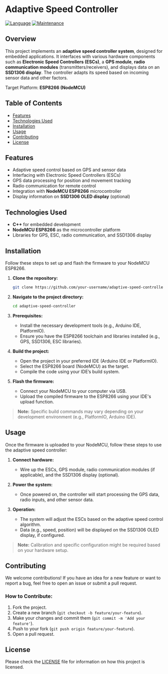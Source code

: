 # Adaptive Speed Controller

[![Language](https://img.shields.io/badge/Language-C%2B%2B-yellow.svg?style=for-the-badge)](https://en.wikipedia.org/wiki/Programming_language)
[![Maintenance](https://img.shields.io/badge/Maintained%3F-yes-green.svg?style=for-the-badge)](https://github.com/USER/REPO/graphs/commit-activity)

## Overview

This project implements an **adaptive speed controller system**, designed for embedded applications. It interfaces with various hardware components such as **Electronic Speed Controllers (ESCs)**, a **GPS module**, **radio communication modules** (transmitters/receivers), and displays data on an **SSD1306 display**. The controller adapts its speed based on incoming sensor data and other factors.

Target Platform: **ESP8266 (NodeMCU)**

## Table of Contents

- [Features](#features)
- [Technologies Used](#technologies-used)
- [Installation](#installation)
- [Usage](#usage)
- [Contributing](#contributing)
- [License](#license)

## Features

- Adaptive speed control based on GPS and sensor data
- Interfacing with Electronic Speed Controllers (ESCs)
- GPS data processing for position and movement tracking
- Radio communication for remote control
- Integration with **NodeMCU ESP8266** microcontroller
- Display information on **SSD1306 OLED display** (optional)

## Technologies Used

- **C++** for embedded development
- **NodeMCU ESP8266** as the microcontroller platform
- Libraries for GPS, ESC, radio communication, and SSD1306 display

## Installation

Follow these steps to set up and flash the firmware to your NodeMCU ESP8266.

1. **Clone the repository:**
    ```bash
    git clone https://github.com/your-username/adaptive-speed-controller.git
    ```
2. **Navigate to the project directory:**
    ```bash
    cd adaptive-speed-controller
    ```
3. **Prerequisites:**
   - Install the necessary development tools (e.g., Arduino IDE, PlatformIO).
   - Ensure you have the ESP8266 toolchain and libraries installed (e.g., GPS, SSD1306, ESC libraries).

4. **Build the project:**
   - Open the project in your preferred IDE (Arduino IDE or PlatformIO).
   - Select the ESP8266 board (NodeMCU) as the target.
   - Compile the code using your IDE’s build system.

5. **Flash the firmware:**
    - Connect your NodeMCU to your computer via USB.
    - Upload the compiled firmware to the ESP8266 using your IDE's upload function.

> **Note:** Specific build commands may vary depending on your development environment (e.g., PlatformIO, Arduino IDE).

## Usage

Once the firmware is uploaded to your NodeMCU, follow these steps to use the adaptive speed controller:

1. **Connect hardware:**
   - Wire up the ESCs, GPS module, radio communication modules (if applicable), and the SSD1306 display (optional).
   
2. **Power the system:**
   - Once powered on, the controller will start processing the GPS data, radio inputs, and other sensor data.

3. **Operation:**
   - The system will adjust the ESCs based on the adaptive speed control algorithm.
   - Data (e.g., speed, position) will be displayed on the SSD1306 OLED display, if configured.

> **Note:** Calibration and specific configuration might be required based on your hardware setup.

## Contributing

We welcome contributions! If you have an idea for a new feature or want to report a bug, feel free to open an issue or submit a pull request.

### How to Contribute:

1. Fork the project.
2. Create a new branch (`git checkout -b feature/your-feature`).
3. Make your changes and commit them (`git commit -m 'Add your feature'`).
4. Push to your fork (`git push origin feature/your-feature`).
5. Open a pull request.

## License

Please check the [LICENSE](LICENSE) file for information on how this project is licensed.
